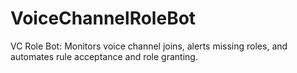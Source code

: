 # VoiceChannelRoleBot
VC Role Bot: Monitors voice channel joins, alerts missing roles, and automates rule acceptance and role granting.
